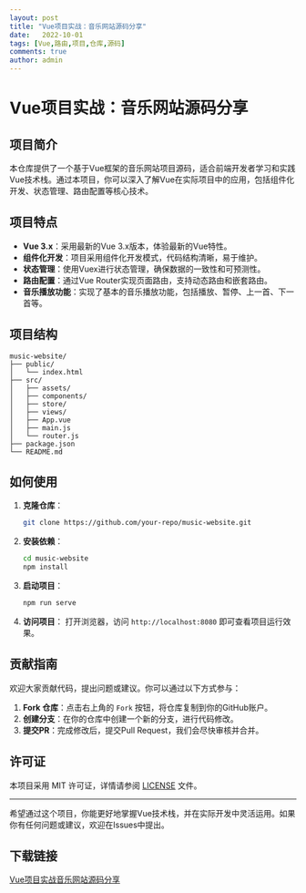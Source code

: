 ```yaml
---
layout: post
title: "Vue项目实战：音乐网站源码分享"
date:   2022-10-01
tags: [Vue,路由,项目,仓库,源码]
comments: true
author: admin
---
```

# Vue项目实战：音乐网站源码分享

## 项目简介

本仓库提供了一个基于Vue框架的音乐网站项目源码，适合前端开发者学习和实践Vue技术栈。通过本项目，你可以深入了解Vue在实际项目中的应用，包括组件化开发、状态管理、路由配置等核心技术。

## 项目特点

- **Vue 3.x**：采用最新的Vue 3.x版本，体验最新的Vue特性。
- **组件化开发**：项目采用组件化开发模式，代码结构清晰，易于维护。
- **状态管理**：使用Vuex进行状态管理，确保数据的一致性和可预测性。
- **路由配置**：通过Vue Router实现页面路由，支持动态路由和嵌套路由。
- **音乐播放功能**：实现了基本的音乐播放功能，包括播放、暂停、上一首、下一首等。

## 项目结构

```
music-website/
├── public/
│   └── index.html
├── src/
│   ├── assets/
│   ├── components/
│   ├── store/
│   ├── views/
│   ├── App.vue
│   ├── main.js
│   └── router.js
├── package.json
└── README.md
```

## 如何使用

1. **克隆仓库**：
   ```bash
   git clone https://github.com/your-repo/music-website.git
   ```

2. **安装依赖**：
   ```bash
   cd music-website
   npm install
   ```

3. **启动项目**：
   ```bash
   npm run serve
   ```

4. **访问项目**：
   打开浏览器，访问 `http://localhost:8080` 即可查看项目运行效果。

## 贡献指南

欢迎大家贡献代码，提出问题或建议。你可以通过以下方式参与：

1. **Fork 仓库**：点击右上角的 `Fork` 按钮，将仓库复制到你的GitHub账户。
2. **创建分支**：在你的仓库中创建一个新的分支，进行代码修改。
3. **提交PR**：完成修改后，提交Pull Request，我们会尽快审核并合并。

## 许可证

本项目采用 MIT 许可证，详情请参阅 [LICENSE](LICENSE) 文件。

---

希望通过这个项目，你能更好地掌握Vue技术栈，并在实际开发中灵活运用。如果你有任何问题或建议，欢迎在Issues中提出。

## 下载链接

[Vue项目实战音乐网站源码分享](https://pan.quark.cn/s/aeed7645d34a)